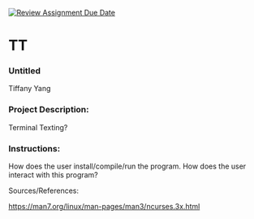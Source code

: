 [![Review Assignment Due Date](https://classroom.github.com/assets/deadline-readme-button-22041afd0340ce965d47ae6ef1cefeee28c7c493a6346c4f15d667ab976d596c.svg)](https://classroom.github.com/a/Vh67aNdh)
# TT

### Untitled

Tiffany Yang
       
### Project Description:

Terminal Texting?
  
### Instructions:

How does the user install/compile/run the program.
How does the user interact with this program?

Sources/References:

https://man7.org/linux/man-pages/man3/ncurses.3x.html